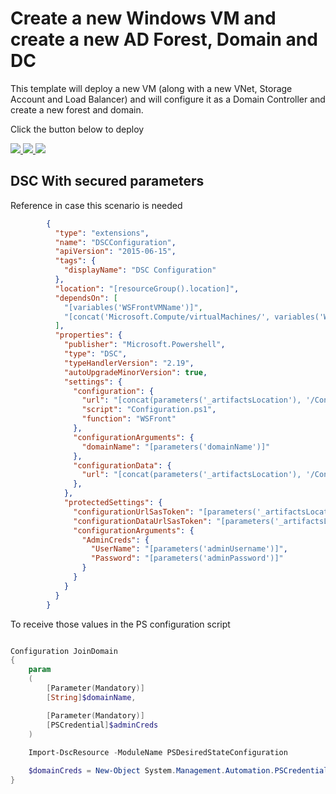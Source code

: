 # Create a new Windows VM and create a new AD Forest, Domain and DC

This template will deploy a new VM (along with a new VNet, Storage Account and Load Balancer) and will configure it as a Domain Controller and create a new forest and domain.

Click the button below to deploy

<a href="https://portal.azure.com/#create/Microsoft.Template/uri/https%3A%2F%2Fraw.githubusercontent.com%2FAzure%2Fazure-quickstart-templates%2Fmaster%2Factive-directory-new-domain%2Fazuredeploy.json" target="_blank">
    <img src="http://azuredeploy.net/deploybutton.png"/>
</a>
<a href="https://portal.azure.us/#create/Microsoft.Template/uri/https%3A%2F%2Fraw.githubusercontent.com%2FAzure%2Fazure-quickstart-templates%2Fmaster%2Factive-directory-new-domain%2Fazuredeploy.json" target="_blank">
    <img src="http://azuredeploy.net/AzureGov.png"/>
</a>
<a href="http://armviz.io/#/?load=https%3A%2F%2Fraw.githubusercontent.com%2FAzure%2Fazure-quickstart-templates%2Fmaster%2Factive-directory-new-domain%2Fazuredeploy.json" target="_blank">
    <img src="http://armviz.io/visualizebutton.png"/>
</a>

## DSC With secured parameters

Reference in case this scenario is needed

```json
        {
          "type": "extensions",
          "name": "DSCConfiguration",
          "apiVersion": "2015-06-15",
          "tags": {
            "displayName": "DSC Configuration"
          },
          "location": "[resourceGroup().location]",
          "dependsOn": [
            "[variables('WSFrontVMName')]",
            "[concat('Microsoft.Compute/virtualMachines/', variables('WSFrontVMName'), '/extensions/joindomain')]"
          ],
          "properties": {
            "publisher": "Microsoft.Powershell",
            "type": "DSC",
            "typeHandlerVersion": "2.19",
            "autoUpgradeMinorVersion": true,
            "settings": {
              "configuration": {
                "url": "[concat(parameters('_artifactsLocation'), '/Configuration.zip')]",
                "script": "Configuration.ps1",
                "function": "WSFront"
              },
              "configurationArguments": {
                "domainName": "[parameters('domainName')]"
              },
			  "configurationData": {
				"url": "[concat(parameters('_artifactsLocation'), '/Configuration.psd1')]"
			  },
            },
            "protectedSettings": {
              "configurationUrlSasToken": "[parameters('_artifactsLocationSasToken')]",
			  "configurationDataUrlSasToken": "[parameters('_artifactsLocationSasToken')]",
              "configurationArguments": {
                "AdminCreds": {
                  "UserName": "[parameters('adminUsername')]",
                  "Password": "[parameters('adminPassword')]"
                }
              }
            }
          }
        }
```

To receive those values in the PS configuration script

```powershell

Configuration JoinDomain
{
	param 
    ( 
        [Parameter(Mandatory)]
        [String]$domainName,

        [Parameter(Mandatory)]
        [PSCredential]$adminCreds
    ) 
    
    Import-DscResource -ModuleName PSDesiredStateConfiguration

    $domainCreds = New-Object System.Management.Automation.PSCredential ("$domainName\$($adminCreds.UserName)", $adminCreds.Password)
}
```